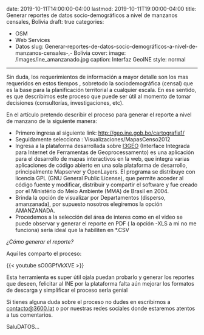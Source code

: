 date: 2019-10-11T14:00:00-04:00
lastmod: 2019-10-11T19:00:00-04:00
title: Generar reportes de datos socio-demográficos a nivel de manzanos censales, Bolivia
draft: true
categories:
  - OSM
  - Web Services
  - Datos
slug: Generar-reportes-de-datos-socio-demográficos-a-nivel-de-manzanos-censales-,- Bolivia
cover:
  image: /images/ine_amanzanado.jpg
  caption: Interfaz GeoINE
  style: normal
---

Sin duda, los requerimientos de información a mayor detalle son los mas requeridos en estos tiempos , sobretodo la sociodemográfica (censal) que es la base para la planificación territorial
a cualquier escala. En ese sentido, es que describimos este proceso que puede ser útil al momento de tomar decisiones (consultorías, investigaciones, etc).

En el artículo pretendo describir el proceso para generar el reporte a nivel de manzano de la siguiente manera:

- Primero ingresa al siguiente link: http://geo.ine.gob.bo/cartografia1/
- Seguidamente selecciona : Visualizaciones/MapasCenso2012
- Ingresa a la plataforma desarrollada sobre [I3GEO](https://softwarepublico.gov.br/gitlab/i3geo/i3geo/commit/63f28b011019104c2f1c29ae84dcaaf7ff6e6218) (Interface Integrada para Internet de Ferramentas de Geoprocessamento) es una aplicación para el desarrollo de mapas interactivos en la web, que integra varias aplicaciones de código abierto en una sola plataforma de desarrollo, principalmente Mapserver y OpenLayers. El programa se distribuye con licencia GPL (GNU General Public License), que permite acceder al código fuente y modificar, distribuir y compartir el software y fue creado por el Ministério do Meio Ambiente (MMA) de Brasil en 2004.
- Brinda la opción de visualizar por Departamentos (disperso, amanzanada), por supuesto nosotros elegiremos la opción AMANZANADA.
- Procedemos a la selección del área de interes como en el video se puede observar y generar el reporte en PDF ( la opción -XLS a mi no me funciona) sería ideal que la habiliten en *.CSV



_¿Cómo generar el reporte?_

Aquí les comparto el proceso:

{{< youtube sO0GPfVkXVE >}}


Esta herramienta es super útil ojala puedan probarlo y generar los reportes que deseen, felicitar al INE por la plataforma falta aún mejorar los formatos de descarga y simplificar el proceso sería genial

Si tienes alguna duda sobre el proceso no dudes en escribirnos a contacto@3600.lat o por nuestras redes sociales donde estaremos atentos a tus comentarios.

SaluDATOS…



